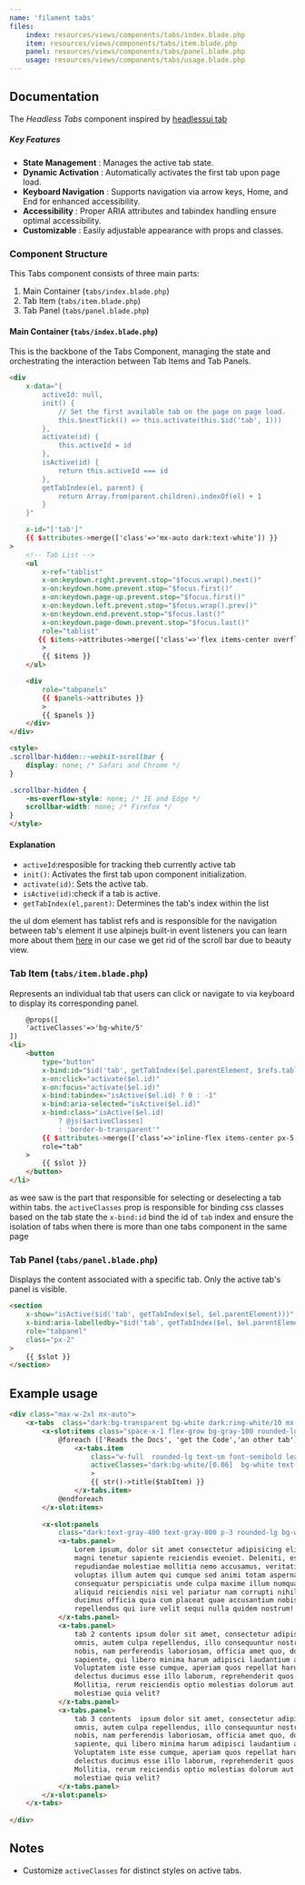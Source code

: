 ```yaml
---
name: 'filament tabs'
files:
    index: resources/views/components/tabs/index.blade.php
    item: resources/views/components/tabs/item.blade.php
    panel: resources/views/components/tabs/panel.blade.php
    usage: resources/views/components/tabs/usage.blade.php
---
```


## Documentation 

The *Headless Tabs* component inspired by [headlessui tab](https://headlessui.com/v1/vue/tabs)

##### Key Features

- **State Management** : Manages the active tab state.
- **Dynamic Activation** : Automatically activates the first tab upon page load.
- **Keyboard Navigation** : Supports navigation via arrow keys, Home, and End for enhanced accessibility.
- **Accessibility** : Proper ARIA attributes and tabindex handling ensure optimal accessibility.
- **Customizable** : Easily adjustable appearance with props and classes.

### Component Structure
This Tabs component consists of three main parts:
1. Main Container (``tabs/index.blade.php``) 
2. Tab Item (``tabs/item.blade.php``) 
3. Tab Panel (``tabs/panel.blade.php``) 

#### Main Container (``tabs/index.blade.php``)

This is the backbone of the Tabs Component, managing the state and orchestrating the interaction between Tab Items and Tab Panels.

```html
<div
    x-data="{
        activeId: null,
        init() {
            // Set the first available tab on the page on page load.
            this.$nextTick(() => this.activate(this.$id('tab', 1)))
        },  
        activate(id) {
            this.activeId = id
        },
        isActive(id) {
            return this.activeId === id
        },
        getTabIndex(el, parent) {
            return Array.from(parent.children).indexOf(el) + 1
        }
    }"

    x-id="['tab']"
    {{ $attributes->merge(['class'=>'mx-auto dark:text-white']) }}
>
    <!-- Tab List -->
    <ul
        x-ref="tablist"
        x-on:keydown.right.prevent.stop="$focus.wrap().next()"
        x-on:keydown.home.prevent.stop="$focus.first()"
        x-on:keydown.page-up.prevent.stop="$focus.first()"
        x-on:keydown.left.prevent.stop="$focus.wrap().prev()"
        x-on:keydown.end.prevent.stop="$focus.last()"
        x-on:keydown.page-down.prevent.stop="$focus.last()"
        role="tablist"
       {{ $items->attributes->merge(['class'=>'flex items-center overflow-x-auto scroll-smooth scrollbar-hidden'])}}
        >
        {{ $items }}
    </ul>

    <div 
        role="tabpanels"
        {{ $panels->attributes }}
        >
        {{ $panels }}
    </div>
</div>

<style>
.scrollbar-hidden::-webkit-scrollbar {
    display: none; /* Safari and Chrome */
}

.scrollbar-hidden {
    -ms-overflow-style: none; /* IE and Edge */
    scrollbar-width: none; /* Firefox */
}
</style>
```

#### Explanation
- ``activeId``:resposible for tracking theb currently active tab 
- ``init()``: Activates the first tab upon component initialization. 
- ``activate(id)``: Sets the active tab.
- ``isActive(id)``:check if a tab is active.
- ``getTabIndex(el,parent)``: Determines the tab's index within the list  

the ul dom element has tablist refs and is responsible for the navigation between tab's element it use alpinejs built-in event listeners you can learn more about them [here](https://alpinejs.dev/essentials/events) in our case we get rid of the scroll bar due to beauty view.

### Tab Item (``tabs/item.blade.php``) 

Represents an individual tab that users can click or navigate to via keyboard to display its corresponding panel. 

```html
    @props([
    'activeClasses'=>'bg-white/5'
])
<li>
    <button
        type="button"
        x-bind:id="$id('tab', getTabIndex($el.parentElement, $refs.tablist))"
        x-on:click="activate($el.id)"
        x-on:focus="activate($el.id)"
        x-bind:tabindex="isActive($el.id) ? 0 : -1"
        x-bind:aria-selected="isActive($el.id)"
        x-bind:class="isActive($el.id) 
            ? @js($activeClasses) 
            : 'border-b-transparent'"
        {{ $attributes->merge(['class'=>'inline-flex items-center px-5 rounded-t-md ']) }}
        role="tab"
    >
        {{ $slot }}
    </button>
</li>
```
as wee saw is the part that responsible for selecting or deselecting a tab within tabs.
the ``activeClasses`` prop is responsible for binding css classes based on the tab state 
the ``x-bind:id`` bind the id of `tab` index and ensure the isolation of tabs when there is more than one tabs component in the same page    

### Tab Panel (``tabs/panel.blade.php``) 

Displays the content associated with a specific tab. Only the active tab's panel is visible.

```html
<section
    x-show="isActive($id('tab', getTabIndex($el, $el.parentElement)))"
    x-bind:aria-labelledby="$id('tab', getTabIndex($el, $el.parentElement))"
    role="tabpanel"
    class="px-2"
>
    {{ $slot }}
</section>
```

## Example usage 

```html
<div class="max-w-2xl mx-auto">
    <x-tabs  class="dark:bg-transparent bg-white dark:ring-white/10 mx-auto max-w-full gap-x-1 overflow-x-auto rounded-xl p-2 shadow-sm">
        <x-slot:items class="space-x-1 flex-grow bg-gray-100 rounded-lg dark:bg-white/10 p-1">
            @foreach (['Reads the Docs', 'get the Code','an other tab'] as $tabItem)
                <x-tabs.item 
                    class="w-full  rounded-lg text-sm font-semibold leading-5 outline-none transition duration-75 ring-white/10 ring-offset-1 ring-offset-transparent focus:ring-1  focus:outline-none dark:hover:bg-white/5   px-3 py-2.5" 
                    activeClasses="dark:bg-white/[0.06]  bg-white text-violet-500"
                    >
                    {{ str()->title($tabItem) }}
                </x-tabs.item>
            @endforeach
        </x-slot:items>
    
        <x-slot:panels
            class="dark:text-gray-400 text-gray-800 p-3 rounded-lg bg-white/5 mt-1.5">
            <x-tabs.panel>
                Lorem ipsum, dolor sit amet consectetur adipisicing elit. Voluptatem culpa aspernatur vel fugit
                magni tenetur sapiente reiciendis eveniet. Deleniti, esse! Rem a nihil sequi numquam quaerat culpa
                repudiandae molestiae mollitia nemo accusamus, veritatis ex, magnam architecto inventore harum vel
                voluptas illum autem qui cumque sed animi totam aspernatur! Provident nesciunt recusandae,
                consequatur perspiciatis unde culpa maxime illum numquam at rem vero adipisci in saepe tempore fuga
                aliquid reiciendis nisi vel pariatur nam corrupti nihil, molestiae nemo. Aliquid, quidem! Ipsa
                ducimus officia quia cum placeat quae accusantium nobis commodi repudiandae sed. Perferendis minus
                repellendus qui iure velit sequi nulla quidem nostrum!
            </x-tabs.panel>
            <x-tabs.panel>
                tab 2 contents ipsum dolor sit amet, consectetur adipisicing elit. Ut vel doloribus repellat nemo cumque et rerum
                omnis, autem culpa repellendus, illo consequuntur nostrum? Dolore eaque obcaecati maiores eius repudiandae
                nobis, nam perferendis laboriosam, officia amet quo, doloremque ab reprehenderit! Quia error, fugit sunt,
                sapiente, qui libero minima harum adipisci laudantium ad blanditiis quaerat animi beatae consectetur.
                Voluptatem iste esse cumque, aperiam quos repellat harum. Vel veniam id blanditiis animi exercitationem quia
                delectus ducimus esse illo laborum, reprehenderit quos quo eius repudiandae illum aperiam corporis?
                Mollitia, rerum reiciendis optio molestias dolorum aut autem quae voluptatibus. Fuga architecto atque
                molestiae quia velit?
            </x-tabs.panel>
            <x-tabs.panel>
                tab 3 contents  ipsum dolor sit amet, consectetur adipisicing elit. Ut vel doloribus repellat nemo cumque et rerum
                omnis, autem culpa repellendus, illo consequuntur nostrum? Dolore eaque obcaecati maiores eius repudiandae
                nobis, nam perferendis laboriosam, officia amet quo, doloremque ab reprehenderit! Quia error, fugit sunt,
                sapiente, qui libero minima harum adipisci laudantium ad blanditiis quaerat animi beatae consectetur.
                Voluptatem iste esse cumque, aperiam quos repellat harum. Vel veniam id blanditiis animi exercitationem quia
                delectus ducimus esse illo laborum, reprehenderit quos quo eius repudiandae illum aperiam corporis?
                Mollitia, rerum reiciendis optio molestias dolorum aut autem quae voluptatibus. Fuga architecto atque
                molestiae quia velit?
            </x-tabs.panel>
        </x-slot:panels>
    </x-tabs>
    
</div>
```
## Notes
 - Customize ``activeClasses`` for distinct styles on active tabs.
